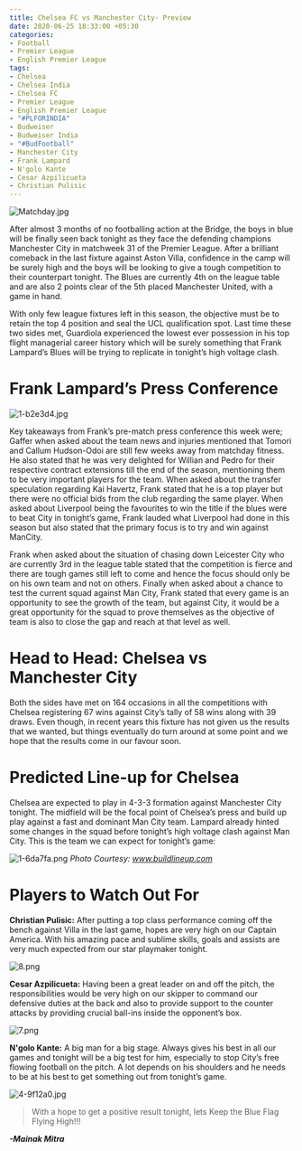 ```yaml
---
title: Chelsea FC vs Manchester City- Preview
date: 2020-06-25 18:33:00 +05:30
categories:
- Football
- Premier League
- English Premier League
tags:
- Chelsea
- Chelsea India
- Chelsea FC
- Premier League
- English Premier League
- "#PLFORINDIA"
- Budweiser
- Budweiser India
- "#BudFootball"
- Manchester City
- Frank Lampard
- N'golo Kante
- Cesar Azpilicueta
- Christian Pulisic
---
```


![Matchday.jpg](/uploads/Matchday.jpg)

After almost 3 months of no footballing action at the Bridge, the boys in blue will be finally seen back tonight as they face the defending champions Manchester City in matchweek 31 of the Premier League. After a brilliant comeback in the last fixture against Aston Villa, confidence in the camp will be surely high and the boys will be looking to give a tough competition to their counterpart tonight. The Blues are currently 4th on the league table and are also 2 points clear of the 5th placed Manchester United, with a game in hand. 

With only few league fixtures left in this season, the objective must be to retain the top 4 position and seal the UCL qualification spot. Last time these two sides met, Guardiola experienced the lowest ever possession in his top flight managerial career history which will be surely something that Frank Lampard’s Blues will be trying to replicate in tonight’s high voltage clash.

# Frank Lampard’s Press Conference

![1-b2e3d4.jpg](/uploads/1-b2e3d4.jpg)

Key takeaways from Frank’s pre-match press conference this week were;  Gaffer when asked about the team news and injuries mentioned that Tomori and Callum Hudson-Odoi are still few weeks away from matchday fitness. He also stated that he was very delighted for Willian and Pedro for their respective contract extensions till the end of the season, mentioning them to be very important players for the team. When asked about the transfer speculation regarding Kai Havertz, Frank stated that he is a top player but there were no official bids from the club regarding the same player. When asked about  Liverpool being the favourites to win the title if the blues were to beat City in tonight’s game, Frank lauded what Liverpool had done in this season but also stated that the primary focus is to try and win against ManCity. 

Frank when asked about the situation of chasing down Leicester City who are currently 3rd in the league table stated that the competition is fierce and there are tough games still left to come and hence the focus should only be on his own team and not on others. Finally when asked about a chance to test the current squad against Man City, Frank stated that every game is an opportunity to see the growth of the team, but against City, it would be a great opportunity for the squad to prove themselves as the objective of team is also to close the gap and reach at that level as well.

# Head to Head: Chelsea vs Manchester City

Both the sides have met on 164 occasions in all the competitions with Chelsea registering 67 wins against City’s tally of 58 wins along with 39 draws. Even though, in recent years this fixture has not given us the results that we wanted, but things eventually do turn around at some point and we hope that the results come in our favour soon.

# Predicted Line-up for Chelsea

Chelsea are expected to play in 4-3-3 formation against Manchester City tonight. The midfield will be the focal point of Chelsea’s press and build up play against a fast and dominant Man City team. Lampard already hinted some changes in the squad before tonight’s high voltage clash against Man City. This is the team we can expect for tonight’s game:

![1-6da7fa.png](/uploads/1-6da7fa.png) *Photo Courtesy: www.buildlineup.com*

# Players to Watch Out For

**Christian Pulisic:** After putting a top class performance coming off the bench against Villa in the last game, hopes are very high on our Captain America. With his amazing pace and sublime skills, goals and assists are very much expected from our star playmaker tonight. 

![8.png](/uploads/8.png)

**Cesar Azpilicueta:** Having been a great leader on and off the pitch, the responsibilities would be very high on our skipper to command our defensive duties at the back and also to provide support to the counter attacks by providing crucial ball-ins inside the opponent’s box.  

![7.png](/uploads/7.png)

**N'golo Kante:** A big man for a big stage. Always gives his best in all our games  and tonight will be a big test for him, especially to stop City’s free flowing football on the pitch. A lot depends on his shoulders and he needs to be at his best to get something out from tonight’s game.

![4-9f12a0.jpg](/uploads/4-9f12a0.jpg)

> With a hope to get a positive result tonight, lets Keep the Blue Flag Flying High!!!

***-Mainak Mitra***